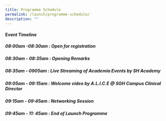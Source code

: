 ```yaml
---
title: Programme Schedule
permalink: /launch/programme-schedule/
description: ""
---
```

#### Event Timeline 

##### 08:00am -08:30am : Open for registration  
##### 08:30am - 08:35am : Opening Remarks
##### 08:35am - 0905am : Live Streaming of Academia Events by SH Academy 
##### 09:05am - 09:15am : Welcome video by A.L.I.C.E @ SGH Campus Clinical Director
##### 09:15am - 09:45am : Networking Session 
##### 09:45am - 11: 45am : End of Launch Programme 

